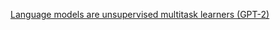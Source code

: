 <a href="https://openai.com/blog/better-language-models/">Language models are unsupervised multitask learners (GPT-2)</a>